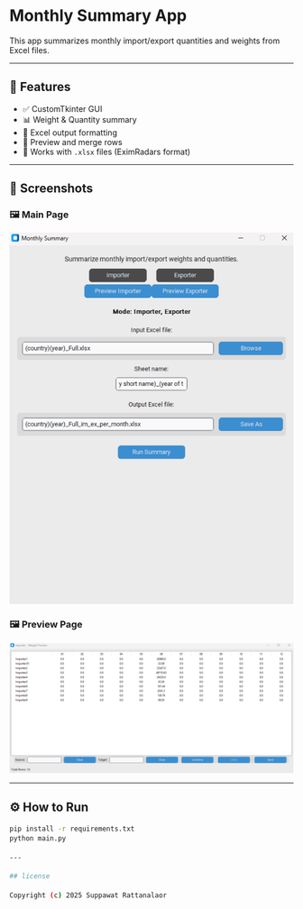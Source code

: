 # Monthly Summary App

This app summarizes monthly import/export quantities and weights from Excel files.

---

## 🚀 Features

- ✅ CustomTkinter GUI
- 📊 Weight & Quantity summary
- 📁 Excel output formatting
- 🧩 Preview and merge rows
- 📂 Works with `.xlsx` files (EximRadars format)

---

## 📸 Screenshots

### 🖼️ Main Page  
![Main Page](./assets/main_page.png)

### 🖼️ Preview Page  
![Preview Page](./assets/preview_page.png)

---

## ⚙️ How to Run

```bash
pip install -r requirements.txt
python main.py

---

## license

Copyright (c) 2025 Suppawat Rattanalaor


